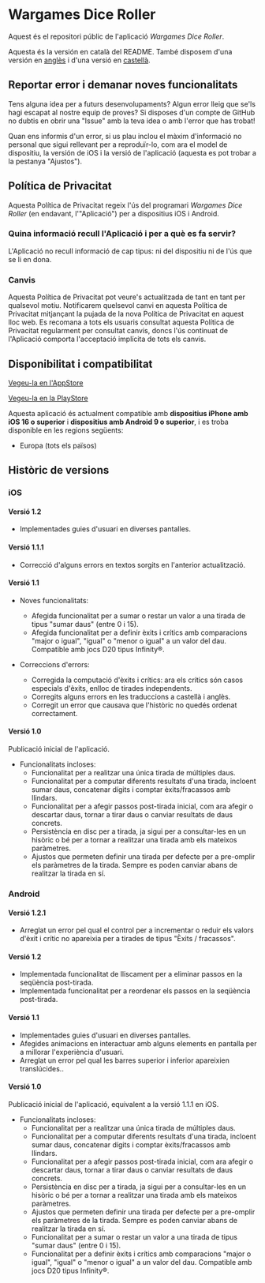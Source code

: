 # Wargames Dice Roller

Aquest és el repositori públic de l'aplicació _Wargames Dice Roller_.

Aquesta és la versión en català del README. També disposem d'una versión en [anglès](README.md) i d'una versió en [castellà](README_Spanish.md).

## Reportar error i demanar noves funcionalitats

Tens alguna idea per a futurs desenvolupaments? Algun error lleig que se'ls hagi escapat al nostre equip de proves? Si disposes d'un compte de GitHub no dubtis en obrir una "Issue" amb la teva idea o amb l'error que has trobat!

Quan ens informis d'un error, si us plau inclou el màxim d'informació no personal que sigui rellevant per a reproduïr-lo, com ara el model de dispositiu, la versión de iOS i la versió de l'aplicació (aquesta es pot trobar a la pestanya "Ajustos").

## Política de Privacitat

Aquesta Política de Privacitat regeix l'ús del programari _Wargames Dice Roller_ (en endavant, l'"Aplicació") per a dispositius iOS i Android.

### Quina informació recull l'Aplicació i per a què es fa servir?

L'Aplicació no recull informació de cap tipus: ni del dispositiu ni de l'ús que se li en dona.

### Canvis

Aquesta Política de Privacitat pot veure's actualitzada de tant en tant per qualsevol motiu. Notificarem quelsevol canvi en aquesta Política de Privacitat mitjançant la pujada de la nova Política de Privacitat en aquest lloc web. Es recomana a tots els usuaris consultat aquesta Política de Privacitat regularment per consultat canvis, doncs l'ús continuat de l'Aplicació comporta l'acceptació implícita de tots els canvis.

## Disponibilitat i compatibilitat

[Vegeu-la en l'AppStore](https://apps.apple.com/app/wargames-dice-roller/id6448962936)

[Vegeu-la en la PlayStore](https://play.google.com/store/apps/details?id=com.prietomartinez.wargamesdiceroller)

Aquesta aplicació és actualment compatible amb **dispositius iPhone amb iOS 16 o superior** i **dispositius amb Android 9 o superior**, i es troba disponible en les regions següents:
* Europa (tots els països)

## Històric de versions

### iOS

#### Versió 1.2

* Implementades guies d'usuari en diverses pantalles.

#### Versió 1.1.1

* Correcció d'alguns errors en textos sorgits en l'anterior actualització.

#### Versió 1.1

* Noves funcionalitats:
	- Afegida funcionalitat per a sumar o restar un valor a una tirada de tipus "sumar daus" (entre 0 i 15).
	- Afegida funcionalitat per a definir èxits i crítics amb comparacions "major o igual", "igual" o "menor o igual" a un valor del dau. Compatible amb jocs D20 tipus Infinity®.

* Correccions d'errors:
	- Corregida la computació d'èxits i crítics: ara els crítics són casos especials d'èxits, enlloc de tirades independents.
	- Corregits alguns errors en les traduccions a castellà i anglès.
	- Corregit un error que causava que l'històric no quedés ordenat correctament.

#### Versió 1.0

Publicació inicial de l'aplicació.

* Funcionalitats incloses:
	- Funcionalitat per a realitzar una única tirada de múltiples daus.
	- Funcionalitat per a computar diferents resultats d'una tirada, incloent sumar daus, concatenar dígits i comptar èxits/fracassos amb llindars.
	- Funcionalitat per a afegir passos post-tirada inicial, com ara afegir o descartar daus, tornar a tirar daus o canviar resultats de daus concrets.
	- Persistència en disc per a tirada, ja sigui per a consultar-les en un hisòric o bé per a tornar a realitzar una tirada amb els mateixos paràmetres.
	- Ajustos que permeten definir una tirada per defecte per a pre-omplir els paràmetres de la tirada. Sempre es poden canviar abans de realitzar la tirada en sí.

### Android

#### Versió 1.2.1

* Arreglat un error pel qual el control per a incrementar o reduir els valors d'èxit i crític no apareixia per a tirades de tipus "Èxits / fracassos".

#### Versió 1.2

* Implementada funcionalitat de lliscament per a eliminar passos en la seqüència post-tirada.
* Implementada funcionalitat per a reordenar els passos en la seqüència post-tirada.

#### Versió 1.1

* Implementades guies d'usuari en diverses pantalles.
* Afegides animacions en interactuar amb alguns elements en pantalla per a millorar l'experiència d'usuari.
* Arreglat un error pel qual les barres superior i inferior apareixien translúcides.. 

#### Versió 1.0

Publicació inicial de l'aplicació, equivalent a la versió 1.1.1 en iOS.

* Funcionalitats incloses:
	- Funcionalitat per a realitzar una única tirada de múltiples daus.
	- Funcionalitat per a computar diferents resultats d'una tirada, incloent sumar daus, concatenar dígits i comptar èxits/fracassos amb llindars.
	- Funcionalitat per a afegir passos post-tirada inicial, com ara afegir o descartar daus, tornar a tirar daus o canviar resultats de daus concrets.
	- Persistència en disc per a tirada, ja sigui per a consultar-les en un hisòric o bé per a tornar a realitzar una tirada amb els mateixos paràmetres.
	- Ajustos que permeten definir una tirada per defecte per a pre-omplir els paràmetres de la tirada. Sempre es poden canviar abans de realitzar la tirada en sí.
	- Funcionalitat per a sumar o restar un valor a una tirada de tipus "sumar daus" (entre 0 i 15).
	- Funcionalitat per a definir èxits i crítics amb comparacions "major o igual", "igual" o "menor o igual" a un valor del dau. Compatible amb jocs D20 tipus Infinity®.